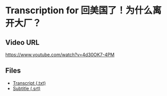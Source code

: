 # Transcription for 回美国了！为什么离开大厂？
## Video URL
https://www.youtube.com/watch?v=4d30OK7-4PM
 
## Files
- [Transcript (.txt)](./transcript.txt)
- [Subtitle (.srt)](./transcript.srt)
